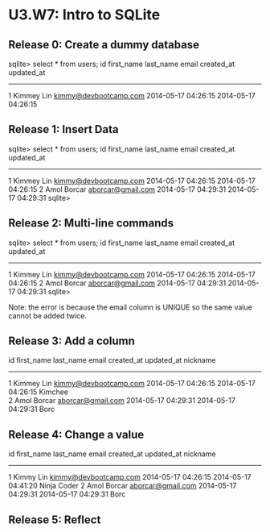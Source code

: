 # U3.W7: Intro to SQLite

## Release 0: Create a dummy database

<!-- paste your terminal output here -->

sqlite> select * from users;
id          first_name  last_name   email                  created_at           updated_at         
----------  ----------  ----------  ---------------------  -------------------  -------------------
1           Kimmey      Lin         kimmy@devbootcamp.com  2014-05-17 04:26:15  2014-05-17 04:26:15


## Release 1: Insert Data 
<!-- paste your terminal output here -->

sqlite> select * from users;
id          first_name  last_name   email                  created_at           updated_at         
----------  ----------  ----------  ---------------------  -------------------  -------------------
1           Kimmey      Lin         kimmy@devbootcamp.com  2014-05-17 04:26:15  2014-05-17 04:26:15
2           Amol        Borcar      aborcar@gmail.com      2014-05-17 04:29:31  2014-05-17 04:29:31
sqlite> 

## Release 2: Multi-line commands
<!-- paste your terminal output here -->

sqlite> select * from users;
id          first_name  last_name   email                  created_at           updated_at         
----------  ----------  ----------  ---------------------  -------------------  -------------------
1           Kimmey      Lin         kimmy@devbootcamp.com  2014-05-17 04:26:15  2014-05-17 04:26:15
2           Amol        Borcar      aborcar@gmail.com      2014-05-17 04:29:31  2014-05-17 04:29:31
sqlite> 

Note: the error is because the email column is UNIQUE so the same value cannot be added twice.

## Release 3: Add a column
<!-- paste your terminal output here -->

id          first_name  last_name   email                  created_at           updated_at           nickname  
----------  ----------  ----------  ---------------------  -------------------  -------------------  ----------
1           Kimmey      Lin         kimmy@devbootcamp.com  2014-05-17 04:26:15  2014-05-17 04:26:15  Kimchee   
2           Amol        Borcar      aborcar@gmail.com      2014-05-17 04:29:31  2014-05-17 04:29:31  Borc  

## Release 4: Change a value
<!-- paste your terminal output here -->

id          first_name  last_name   email                  created_at           updated_at           nickname   
----------  ----------  ----------  ---------------------  -------------------  -------------------  -----------
1           Kimmy       Lin         kimmy@devbootcamp.com  2014-05-17 04:26:15  2014-05-17 04:41:20  Ninja Coder
2           Amol        Borcar      aborcar@gmail.com      2014-05-17 04:29:31  2014-05-17 04:29:31  Borc 

## Release 5: Reflect
<!-- Add your reflection here -->

<!-- I've never used SQL from the command line, so this was interesting.  It seems pretty intuitive how to create and manage data, but I'm sure the command line interface will trip me up.  I already had problems because I kept forgetting semicolons at the end of my lines, and my solution was to just quit and restart sqlite because I couldn't think of what the problem was.  D'oh!  The tutorial was also very helpful for these basic steps. -->